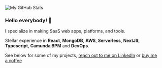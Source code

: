 ![My GitHub Stats](https://github-readme-stats.vercel.app/api?username=huksley&title_color=fff&icon_color=fedd00&text_color=fedd00&bg_color=0E1217)

### Hello everybody! 👋

I specialize in making SaaS web apps, platforms, and tools.

Stellar experience in **React**, **MongoDB**, **AWS**, **Serverless**, **NextJS**, **Typescript**, **Camunda BPM** and **DevOps**.

See below for some of my projects, [reach out to me on LinkedIn](https://www.linkedin.com/in/ruslanfg/) or [buy me a coffee](https://www.buymeacoffee.com/huksley)

<!--
**huksley/huksley** is a ✨ _special_ ✨ repository because its `README.md` (this file) appears on your GitHub profile.

Here are some ideas to get you started:

- 🔭 I’m currently working on ...
- 🌱 I’m currently learning ...
- 👯 I’m looking to collaborate on ...
- 🤔 I’m looking for help with ...
- 💬 Ask me about ...
- 📫 How to reach me: ...
- 😄 Pronouns: ...
- ⚡ Fun fact: ...
-->


